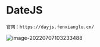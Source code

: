 # DateJS

```
官网：https://dayjs.fenxianglu.cn/
```

![image-20220707103233488](C:/Users/wangnaixing/AppData/Roaming/Typora/typora-user-images/image-20220707103233488.png)